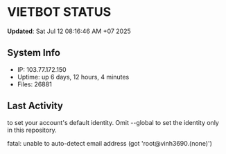 # VIETBOT STATUS
**Updated**: Sat Jul 12 08:16:46 AM +07 2025

## System Info
- IP: 103.77.172.150
- Uptime: up 6 days, 12 hours, 4 minutes
- Files: 26881

## Last Activity

to set your account's default identity.
Omit --global to set the identity only in this repository.

fatal: unable to auto-detect email address (got 'root@vinh3690.(none)')
